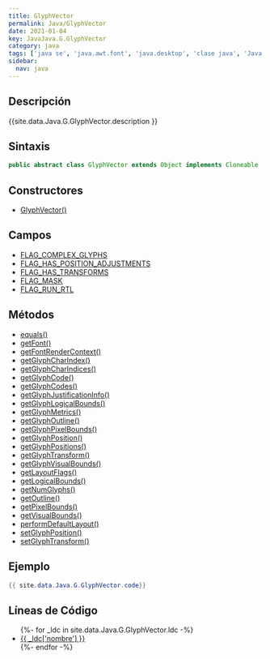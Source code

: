 ```yaml
---
title: GlyphVector
permalink: Java/GlyphVector
date: 2021-01-04
key: JavaJava.G.GlyphVector
category: java
tags: ['java se', 'java.awt.font', 'java.desktop', 'clase java', 'Java 1.0']
sidebar: 
  nav: java
---
```


## Descripción
{{site.data.Java.G.GlyphVector.description }}

## Sintaxis
~~~java
public abstract class GlyphVector extends Object implements Cloneable
~~~

## Constructores
* [GlyphVector()](/Java/GlyphVector/GlyphVector/)

## Campos
* [FLAG_COMPLEX_GLYPHS](/Java/GlyphVector/FLAG_COMPLEX_GLYPHS)
* [FLAG_HAS_POSITION_ADJUSTMENTS](/Java/GlyphVector/FLAG_HAS_POSITION_ADJUSTMENTS)
* [FLAG_HAS_TRANSFORMS](/Java/GlyphVector/FLAG_HAS_TRANSFORMS)
* [FLAG_MASK](/Java/GlyphVector/FLAG_MASK)
* [FLAG_RUN_RTL](/Java/GlyphVector/FLAG_RUN_RTL)

## Métodos
* [equals()](/Java/GlyphVector/equals)
* [getFont()](/Java/GlyphVector/getFont)
* [getFontRenderContext()](/Java/GlyphVector/getFontRenderContext)
* [getGlyphCharIndex()](/Java/GlyphVector/getGlyphCharIndex)
* [getGlyphCharIndices()](/Java/GlyphVector/getGlyphCharIndices)
* [getGlyphCode()](/Java/GlyphVector/getGlyphCode)
* [getGlyphCodes()](/Java/GlyphVector/getGlyphCodes)
* [getGlyphJustificationInfo()](/Java/GlyphVector/getGlyphJustificationInfo)
* [getGlyphLogicalBounds()](/Java/GlyphVector/getGlyphLogicalBounds)
* [getGlyphMetrics()](/Java/GlyphVector/getGlyphMetrics)
* [getGlyphOutline()](/Java/GlyphVector/getGlyphOutline)
* [getGlyphPixelBounds()](/Java/GlyphVector/getGlyphPixelBounds)
* [getGlyphPosition()](/Java/GlyphVector/getGlyphPosition)
* [getGlyphPositions()](/Java/GlyphVector/getGlyphPositions)
* [getGlyphTransform()](/Java/GlyphVector/getGlyphTransform)
* [getGlyphVisualBounds()](/Java/GlyphVector/getGlyphVisualBounds)
* [getLayoutFlags()](/Java/GlyphVector/getLayoutFlags)
* [getLogicalBounds()](/Java/GlyphVector/getLogicalBounds)
* [getNumGlyphs()](/Java/GlyphVector/getNumGlyphs)
* [getOutline()](/Java/GlyphVector/getOutline)
* [getPixelBounds()](/Java/GlyphVector/getPixelBounds)
* [getVisualBounds()](/Java/GlyphVector/getVisualBounds)
* [performDefaultLayout()](/Java/GlyphVector/performDefaultLayout)
* [setGlyphPosition()](/Java/GlyphVector/setGlyphPosition)
* [setGlyphTransform()](/Java/GlyphVector/setGlyphTransform)

## Ejemplo
~~~java
{{ site.data.Java.G.GlyphVector.code}}
~~~

## Líneas de Código
<ul>
{%- for _ldc in site.data.Java.G.GlyphVector.ldc -%}
   <li>
       <a href="{{_ldc['url'] }}">{{ _ldc['nombre'] }}</a>
   </li>
{%- endfor -%}
</ul>
